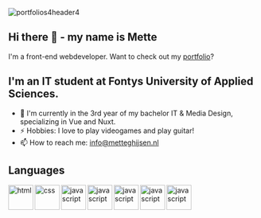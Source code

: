![portfolios4header4](https://user-images.githubusercontent.com/84067173/187463620-756486c0-6e05-4a9a-bcd7-31b34bf60c57.png)

## Hi there 👋 - my name is Mette
I'm a front-end webdeveloper.
Want to check out my [portfolio](https://metteghijsen.nl/)?

## I'm an IT student at Fontys University of Applied Sciences. 
- 🌱 I'm currently in the 3rd year of my bachelor IT & Media Design, specializing in Vue and Nuxt.
- ⚡ Hobbies: I love to play videogames and play guitar!
- 📫 How to reach me: info@metteghijsen.nl

## Languages
<img align="left" alt="html" width="50px" height="50px" src="https://github.com/metteghijsen/metteghijsen/assets/84067173/39d31284-ed4d-4ded-af28-8a1093adcf31"/>
<img align="left" alt="css" width="50px" height="50px" src="https://github.com/metteghijsen/metteghijsen/assets/84067173/48cbdb5c-0b34-401e-b478-6dc6db3cfa96"/>
<img align="left" alt="javascript" width="50px" src="https://github.com/metteghijsen/metteghijsen/assets/84067173/499f8d87-8eab-4f12-b7a2-f71d70cc5d04"/>
<img align="left" alt="javascript" width="50px" src="https://github.com/metteghijsen/metteghijsen/assets/84067173/5a8f81b2-fbbb-49c1-998c-f6804cec94d0"/>
<img align="left" alt="javascript" width="50px" src="https://github.com/metteghijsen/metteghijsen/assets/84067173/c395adfe-5256-4538-b9a5-61d38d78c276"/>
<img align="left" alt="javascript" width="50px" src="https://github.com/metteghijsen/metteghijsen/assets/84067173/a917ad7b-afcf-4216-98fe-c2a079f9d192"/>
<img align="left" alt="javascript" width="50px" src="https://github.com/metteghijsen/metteghijsen/assets/84067173/f4126d79-ae18-4b11-899c-4d936f8391e8"/>
